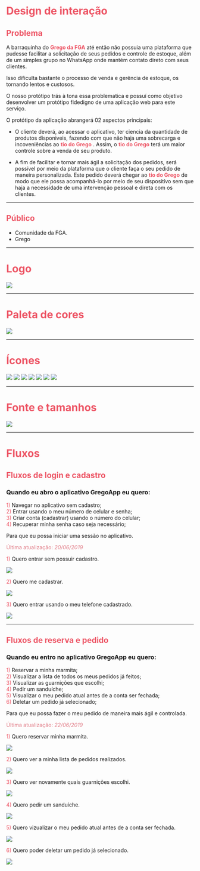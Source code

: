 # <span style="color:#ED5565">Design de interação</span>
## <span style="color:#ED5565">Problema</span>

A barraquinha do <span style="color:#ED5565">**Grego da FGA** </span> até então não possuia uma plataforma que pudesse facilitar a solicitação de seus pedidos e controle de estoque, além de um simples grupo no WhatsApp onde mantém contato direto com seus clientes.

Isso dificulta bastante o processo de venda e gerência de estoque, os tornando lentos e custosos.

O nosso protótipo trás à tona essa problematica e possuí como objetivo desenvolver um protótipo fidedigno de uma aplicação web para este serviço.

O protótipo da aplicação abrangerá 02 aspectos principais:

* <span style="color:#ED5565"></span> O cliente deverá, ao acessar o aplicativo, ter ciencia da quantidade de produtos disponiveis, fazendo com que não haja uma sobrecarga e incoveniências ao <span style="color:#ED5565">**tio do Grego** </span>. Assim, o <span style="color:#ED5565">**tio do Grego** </span> terá um maior controle sobre a venda de seu produto.

 * <span style="color:#ED5565"></span> A fim de facilitar e tornar mais ágil a solicitação dos pedidos, será possível por meio da plataforma que o cliente faça o seu pedido de maneira personalizada. Este pedido deverá chegar ao <span style="color:#ED5565">**tio do Grego** </span> de modo que ele possa acompanhá-lo por meio de seu dispositívo sem que haja a necessidade de uma intervenção pessoal e direta com os clientes.

 ***

 ## <span style="color:#ED5565">Público</span>

 * Comunidade da FGA.
 * Grego

***

# <span style="color:#ED5565">Logo </span>

![](../assets/logo/splash.png)
***

# <span style="color:#ED5565">Paleta de cores </span>
![](../assets/colors/colors.svg)
***

# <span style="color:#ED5565">Ícones </span>
![](../assets/icons/logo.svg)
![](../assets/icons/pan.svg)
![](../assets/icons/person.svg)
![](../assets/icons/beverage.svg)
![](../assets/icons/hamburger.svg)
![](../assets/icons/fries.svg)
![](../assets/icons/finish.svg)
***

# <span style="color:#ED5565">Fonte e tamanhos</span>
![](../assets/icons/fonts_and_sizes.svg)
***

# <span style="color:#ED5565">Fluxos</span>

## <span style="color:#ED5565">Fluxos de login e cadastro</span>

### Quando eu abro o aplicativo GregoApp eu quero:

 <span style="color:#ED5565">1)</span> Navegar no aplicativo sem cadastro;  
 <span style="color:#ED5565">2)</span> Entrar usando o meu número de celular e senha;  
 <span style="color:#ED5565">3)</span> Criar conta (cadastrar) usando o número do celular;  
 <span style="color:#ED5565">4)</span> Recuperar minha senha caso seja necessário;  

 Para que eu possa iniciar uma sessão no aplicativo.

 <span style="color:#E07984">Última atualização: *20/06/2019*</span>  

  <span style="color:#ED5565">1)</span> Quero entrar sem possuir cadastro.

  ![](../assets/flows/1.png)

  <span style="color:#ED5565">2)</span> Quero me cadastrar.

  ![](../assets/flows/3.png)

  <span style="color:#ED5565">3)</span> Quero entrar usando o meu telefone cadastrado.

  ![](../assets/flows/2.png)

***

## <span style="color:#ED5565">Fluxos de reserva e pedido </span>

### Quando eu entro no aplicativo GregoApp eu quero:

 <span style="color:#ED5565">1)</span> Reservar a minha marmita;  
 <span style="color:#ED5565">2)</span> Visualizar a lista de todos os meus pedidos já feitos;  
 <span style="color:#ED5565">3)</span> Visualizar as guarnições que escolhi;  
 <span style="color:#ED5565">4)</span> Pedir um sanduíche;  
 <span style="color:#ED5565">5)</span> Visualizar o meu pedido atual antes de a conta ser fechada;  
 <span style="color:#ED5565">6)</span> Deletar um pedido já selecionado;

 Para que eu possa fazer o meu pedido de maneira mais ágil e controlada.

<span style="color:#E07984">Última atualização: *22/06/2019*</span>  

  <span style="color:#ED5565">1)</span> Quero reservar minha marmita.

  ![](../assets/flows/1.png)

  <span style="color:#ED5565">2)</span> Quero ver a minha lista de pedidos realizados.

  ![](../assets/flows/5.png)

  <span style="color:#ED5565">3)</span> Quero ver novamente quais guarnições escolhi.

  ![](../assets/flows/6.png)

  <span style="color:#ED5565">4)</span> Quero pedir um sanduíche.

  ![](../assets/flows/7.png)

  <span style="color:#ED5565">5)</span> Quero vizualizar o meu pedido atual antes de a conta ser fechada.

  ![](../assets/flows/8.png)

  <span style="color:#ED5565">6)</span> Quero poder deletar um pedido já selecionado.  

  ![](../assets/flows/9.png)


